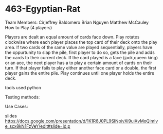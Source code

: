 # 463-Egyptian-Rat

Team Members:
Cirjeffrey Baldomero
Brian Nguyen
Matthew McCauley
How to Play (4 players)

Players are dealt an equal amount of cards face down. Play rotates clockwise where each player places the top card of their deck onto the play area. If two cards of the same value are played sequentially, players have the oppurtunity to slap the pile, first player to do so, gets the pile and adds the cards to their current deck. If the card played is a face (jack,queen king) or an ace, the next player has a to play a certain amount of cards on their turn. If that player fails to play either another face card or a double, the first player gains the entire pile. Play continues until one player holds the entire deck. 
  
tools used 
python

Testing methods:

Use Cases:


slides 
https://docs.google.com/presentation/d/1K1R6J0PL9SINpivXi9uiXvMoQimlve_scx8kN1FzVeY/edit#slide=id.p
